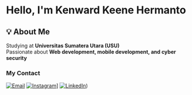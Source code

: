 # Hello, I'm Kenward Keene Hermanto
## 💡 About Me  
Studying at **Universitas Sumatera Utara (USU)**  
Passionate about **Web development, mobile development, and cyber security**  
### My Contact
[![Email](https://img.shields.io/badge/Email-D14836?style=for-the-badge&logo=gmail&logoColor=white)](mailto:kenwardkh5@gmail.com)
[![Instagram](https://img.shields.io/badge/Instagram-%23E4405F.svg?&style=for-the-badge&logo=instagram&logoColor=white)](https://www.instagram.com/kenwardkeene/)]
[![LinkedIn](https://img.shields.io/badge/LinkedIn-%230A66C2.svg?&style=for-the-badge&logo=linkedin&logoColor=white)](https://www.linkedin.com/in/kenward-keene-hermanto-054993325/))  



